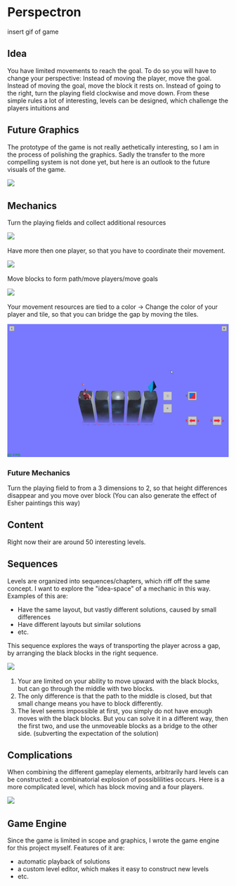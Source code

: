 # Perspectron

insert gif of game

## Idea
You have limited movements to reach the goal. To do so you will have to change your perspective:
Instead of moving the player, move the goal. Instead of moving the goal, move the block it rests on. Instead of going to the right, turn the playing field clockwise and move down. From these simple rules a lot of interesting, levels can be designed, which challenge the players intuitions and

## Future Graphics
The prototype of the game is not really aethetically interesting, so I am in the process of polishing the graphics. 
Sadly the transfer to the more compelling system is not done yet, but here is an outlook to the future visuals of the game.

![](gifs/future.gif)

## Mechanics
Turn the playing fields and collect additional resources

![](gifs/rotate_collect.gif)

Have more then one player, so that you have to coordinate their movement.

![](gifs/2_player.gif)

Move blocks to form path/move players/move goals

![](gifs/blocking.gif)

Your movement resources are tied to a color -> Change the color of your player and tile, so that you can bridge the gap by moving the tiles.

![](gifs/color_swap.gif)

### Future Mechanics
Turn the playing field to from a 3 dimensions to 2, so that height differences disappear and you move over block
(You can also generate the effect of Esher paintings this way)

## Content
Right now their are around 50 interesting levels.

## Sequences
Levels are organized into sequences/chapters, which riff off the same concept. I want to explore the "idea-space" of a mechanic in this way.
Examples of this are:
- Have the same layout, but vastly different solutions, caused by small differences
- Have different layouts but similar solutions
- etc.

This sequence explores the ways of transporting the player across a gap, by arranging the black blocks in the right sequence.

![](gifs/sequence2.gif)

1. Your are limited on your ability to move upward with the black blocks, but can go through the middle with two blocks.
2. The only difference is that the path to the middle is closed, but that small change means you have to block differently.
3. The level seems impossible at first, you simply do not have enough moves with the black blocks. But you can solve it in a different way, then the first two, and use the unmoveable blocks as a bridge to the other side. (subverting the expectation of the solution)

## Complications
When combining the different gameplay elements, arbitrarily hard levels can be constructed: a combinatorial explosion of possiblilities occurs. Here is a more complicated level, which has block moving and a four players.

![](gifs/complicated.gif)

## Game Engine
Since the game is limited in scope and graphics, I wrote the game engine for this project myself. Features of it are:
- automatic playback of solutions
- a custom level editor, which makes it easy to construct new levels
- etc.
